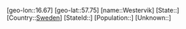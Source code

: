﻿---
location: [57.75,16.67]
type: City
tags:
- geo/City


SpocWebEntityId: 35575
isDeleted: false
confidential: public

---
[geo-lon::16.67]
[geo-lat::57.75]
[name::Westervik]
[State::]
[Country::[Sweden](geo/Continent/Europe/Sweden.md)]
[StateId::]
[Population::]
[Unknown::]

